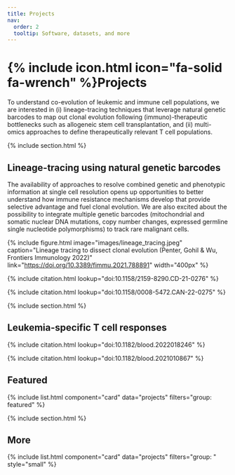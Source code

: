 ```yaml
---
title: Projects
nav:
  order: 2
  tooltip: Software, datasets, and more
---
```


# {% include icon.html icon="fa-solid fa-wrench" %}Projects

To understand co-evolution of leukemic and immune cell populations, we are interested in (i) lineage-tracing techniques 
that leverage natural genetic barcodes to map out clonal evolution following (immuno)-therapeutic bottlenecks such as 
allogeneic stem cell transplantation, and (ii) multi-omics approaches to define therapeutically relevant T cell populations. 

{% include section.html %}

## Lineage-tracing using natural genetic barcodes

The availability of approaches to resolve combined genetic and phenotypic information at single cell resolution opens up 
opportunities to better understand how immune resistance mechanisms develop that provide selective advantage 
and fuel clonal evolution. 
We are also excited about the possibility to integrate multiple genetic barcodes (mitochondrial and somatic nuclear DNA mutations,
copy number changes, expressed germline single nucleotide polymorphisms) to track rare malignant cells. 

{%
  include figure.html
  image="images/lineage_tracing.jpeg"
  caption="Lineage tracing to dissect clonal evolution (Penter, Gohil & Wu, Frontiers Immunology 2022)"
  link="https://doi.org/10.3389/fimmu.2021.788891"
  width="400px"
%}

{%
  include citation.html
  lookup="doi:10.1158/2159-8290.CD-21-0276"
%}

{%
  include citation.html
  lookup="doi:10.1158/0008-5472.CAN-22-0275"
%}

{% include section.html %}

## Leukemia-specific T cell responses 

{%
  include citation.html
  lookup="doi:10.1182/blood.2022018246"
%}

{%
  include citation.html
  lookup="doi:10.1182/blood.2021010867"
%}


## Featured

{% include list.html component="card" data="projects" filters="group: featured" %}

{% include section.html %}

## More

{% include list.html component="card" data="projects" filters="group: " style="small" %}
